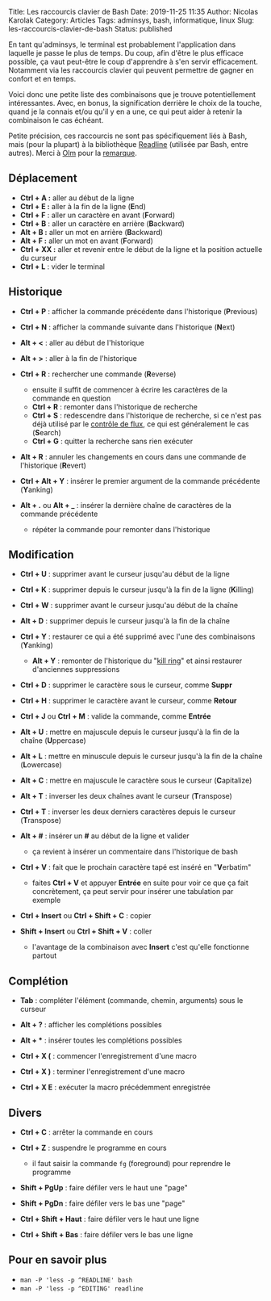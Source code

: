 Title: Les raccourcis clavier de Bash
Date: 2019-11-25 11:35
Author: Nicolas Karolak
Category: Articles
Tags: adminsys, bash, informatique, linux
Slug: les-raccourcis-clavier-de-bash
Status: published

En tant qu'adminsys, le terminal est probablement l'application dans laquelle je passe le plus de temps. Du coup, afin d'être le plus efficace possible, ça vaut peut-être le coup d'apprendre à s'en servir efficacement. Notamment via les raccourcis clavier qui peuvent permettre de gagner en confort et en temps.

Voici donc une petite liste des combinaisons que je trouve potentiellement intéressantes. Avec, en bonus, la signification derrière le choix de la touche, quand je la connais et/ou qu'il y en a une, ce qui peut aider à retenir la combinaison le cas échéant.

Petite précision, ces raccourcis ne sont pas spécifiquement liés à Bash, mais (pour la plupart) à la bibliothèque [Readline](https://fr.wikipedia.org/wiki/GNU_Readline) (utilisée par Bash, entre autres). Merci à [Olm](https://olsc.org/) pour la [remarque](https://blog.karolak.fr/2019/11/25/les-raccourcis-clavier-de-bash/#comment-11).

Déplacement
-----------

-   **Ctrl + A :** aller au début de la ligne
-   **Ctrl + E :** aller à la fin de la ligne (**E**nd)
-   **Ctrl + F** : aller un caractère en avant (**F**orward)
-   **Ctrl + B** : aller un caractère en arrière (**B**ackward)
-   **Alt + B :** aller un mot en arrière (**B**ackward)
-   **Alt + F :** aller un mot en avant (**F**orward)
-   **Ctrl + XX :** aller et revenir entre le début de la ligne et la position actuelle du curseur
-   **Ctrl + L** : vider le terminal

Historique
----------

-   **Ctrl + P** : afficher la commande précédente dans l'historique (**P**revious)
-   **Ctrl + N** : afficher la commande suivante dans l'historique (**N**ext)
-   **Alt + <** : aller au début de l'historique
-   **Alt + >** : aller à la fin de l'historique
-   **Ctrl + R** : rechercher une commande (**R**everse)
    -   ensuite il suffit de commencer à écrire les caractères de la commande en question
    -   **Ctrl + R** : remonter dans l'historique de recherche
    -   **Ctrl + S** : redescendre dans l'historique de recherche, si ce n'est pas déjà utilisé par le [contrôle de flux](https://coderwall.com/p/ltiqsq/disable-ctrl-s-and-ctrl-q-on-terminal), ce qui est généralement le cas (**S**earch)
    -   **Ctrl + G** : quitter la recherche sans rien exécuter

-   **Alt + R** : annuler les changements en cours dans une commande de l'historique (**R**evert)
-   **Ctrl + Alt + Y** : insérer le premier argument de la commande précédente (**Y**anking)
-   **Alt + .** ou **Alt + _** : insérer la dernière chaîne de caractères de la commande précédente
    -   répéter la commande pour remonter dans l'historique

Modification
------------

-   **Ctrl + U** : supprimer avant le curseur jusqu'au début de la ligne
-   **Ctrl + K** : supprimer depuis le curseur jusqu'à la fin de la ligne (**K**illing)
-   **Ctrl + W** : supprimer avant le curseur jusqu'au début de la chaîne
-   **Alt + D** : supprimer depuis le curseur jusqu'à la fin de la chaîne
-   **Ctrl + Y** : restaurer ce qui a été supprimé avec l'une des combinaisons (**Y**anking)
    -   **Alt + Y** : remonter de l'historique du "[kill ring](https://www.gnu.org/software/emacs/manual/html_node/emacs/Kill-Ring.html)" et ainsi restaurer d'anciennes suppressions

-   **Ctrl + D** : supprimer le caractère sous le curseur, comme **Suppr**
-   **Ctrl + H** : supprimer le caractère avant le curseur, comme **Retour**
-   **Ctrl + J** ou **Ctrl + M** : valide la commande, comme **Entrée**

-   **Alt + U** : mettre en majuscule depuis le curseur jusqu'à la fin de la chaîne (**U**ppercase)
-   **Alt + L** : mettre en minuscule depuis le curseur jusqu'à la fin de la chaîne (**L**owercase)
-   **Alt + C** : mettre en majuscule le caractère sous le curseur (**C**apitalize)

-   **Alt + T** : inverser les deux chaînes avant le curseur (**T**ranspose)
-   **Ctrl + T** : inverser les deux derniers caractères depuis le curseur (**T**ranspose)

-   **Alt + #** : insérer un **#** au début de la ligne et valider
    -   ça revient à insérer un commentaire dans l'historique de bash

-   **Ctrl + V** : fait que le prochain caractère tapé est inséré en "**V**erbatim"
    -   faites **Ctrl + V** et appuyer **Entrée** en suite pour voir ce que ça fait concrètement, ça peut servir pour insérer une tabulation par exemple

-   **Ctrl + Insert** ou **Ctrl + Shift + C** : copier
-   **Shift + Insert** ou **Ctrl + Shift + V** : coller
    -   l'avantage de la combinaison avec **Insert** c'est qu'elle fonctionne partout

Complétion
----------

-   **Tab** : compléter l'élément (commande, chemin, arguments) sous le curseur
-   **Alt + ?** : afficher les complétions possibles
-   **Alt + \*** : insérer toutes les complétions possibles

-   **Ctrl + X (** : commencer l'enregistrement d'une macro
-   **Ctrl + X )** : terminer l'enregistrement d'une macro
-   **Ctrl + X E** : exécuter la macro précédemment enregistrée

Divers
------

-   **Ctrl + C** : arrêter la commande en cours
-   **Ctrl + Z** : suspendre le programme en cours
    -   il faut saisir la commande `fg` (foreground) pour reprendre le programme

-   **Shift + PgUp** : faire défiler vers le haut une "page"
-   **Shift + PgDn** : faire défiler vers le bas une "page"
-   **Ctrl + Shift + Haut** : faire défiler vers le haut une ligne
-   **Ctrl + Shift + Bas** : faire défiler vers le bas une ligne

Pour en savoir plus
-------------------

-   `man -P 'less -p ^READLINE' bash`
-   `man -P 'less -p ^EDITING' readline`
